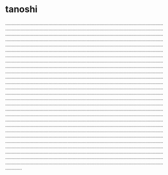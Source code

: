 # tanoshi

.................................................................................................................................................................................................................................................................................................................................................................................................................................................................................................................................................................................................................................................................................................................................................................................................................................................................................................................................................................................................................................................................................................................................................................................................................................................................................................................................................................................................................................................................................................................................................................................................................................................................................................................................................................................................................................................................................................................................................................................................................................................................................................................................................................................................................................................................................................................................................................................................................................................................................................................................................................................................................................................................................................................................................................................................................................................................................................................................................................................................................................................................................................................................................................................................................................................................................................................................................................................................................................................................................................